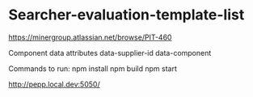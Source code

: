 # Searcher-evaluation-template-list

https://minergroup.atlassian.net/browse/PIT-460

Component data attributes
data-supplier-id
data-component

Commands to run:
npm install
npm build
npm start

http://pepp.local.dev:5050/
